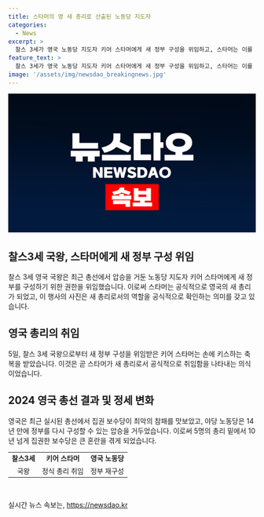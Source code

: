 ```yaml
---
title: 스타머의 영 새 총리로 선출된 노동당 지도자
categories:
  - News
excerpt: >
  찰스 3세가 영국 노동당 지도자 키어 스타머에게 새 정부 구성을 위임하고, 스타머는 이를 받아 새 총리로 선출됐다. 이로써 수냑 총리의 보수당은 압승을 당하며 10년 넘게 집권한 역사상 최악의 참패를 겪었다. 유권자들은 새로운 변화를 원하며 노동당에게 14년만에 정부를 구성할 기회를 주었다. 2024년 7월 5일, 역사적인 순간으로 기록되었다.
feature_text: >
  찰스 3세가 영국 노동당 지도자 키어 스타머에게 새 정부 구성을 위임하고, 스타머는 이를 받아 새 총리로 선출됐다. 이로써 수냑 총리의 보수당은 압승을 당하며 10년 넘게 집권한 역사상 최악의 참패를 겪었다. 유권자들은 새로운 변화를 원하며 노동당에게 14년만에 정부를 구성할 기회를 주었다. 2024년 7월 5일, 역사적인 순간으로 기록되었다.
image: '/assets/img/newsdao_breakingnews.jpg'
---
```


<p><img src="/assets/img/newsdao_breakingnews.jpg" alt="flaretime 속보" /></p>

<h2 data-ke-size="size26">찰스3세 국왕, 스타머에게 새 정부 구성 위임</h2>

<p data-ke-size="size16">찰스 3세 영국 국왕은 최근 총선에서 압승을 거둔 노동당 지도자 키어 스타머에게 새 정부를 구성하기 위한 권한을 위임했습니다. 이로써 스타머는 공식적으로 영국의 새 총리가 되었고, 이 행사의 사진은 새 총리로서의 역할을 공식적으로 확인하는 의미를 갖고 있습니다.</p>

<h2 data-ke-size="size26">영국 총리의 취임</h2>

<p data-ke-size="size16">5일, 찰스 3세 국왕으로부터 새 정부 구성을 위임받은 키어 스타머는 손에 키스하는 축복을 받았습니다. 이것은 곧 스타머가 새 총리로서 공식적으로 취임함을 나타내는 의식이었습니다.</p>

<h2 data-ke-size="size26">2024 영국 총선 결과 및 정세 변화</h2>

<p data-ke-size="size16">영국은 최근 실시된 총선에서 집권 보수당이 최악의 참패를 맛보았고, 야당 노동당은 14년 만에 정부를 다시 구성할 수 있는 압승을 거두었습니다. 이로써 5명의 총리 밑에서 10년 넘게 집권한 보수당은 큰 혼란을 겪게 되었습니다. </p>

<table>
  <tr>
    <td style="text-align: center; height: 17px;"><b>찰스3세</b></td>
    <td style="text-align: center; height: 17px;"><b>키어 스타머</b></td>
    <td style="text-align: center; height: 17px;"><b>영국 노동당</b></td>
  </tr>
  <tr>
    <td style="text-align: center; height: 17px;">국왕</td>
    <td style="text-align: center; height: 17px;">정식 총리 취임</td>
    <td style="text-align: center; height: 17px;">정부 재구성</td>
  </tr>
</table>

<p data-ke-size="size16">&nbsp;</p>
실시간 뉴스 속보는, <a href="https://newsdao.kr" rel="dofollow">https://newsdao.kr</a>


